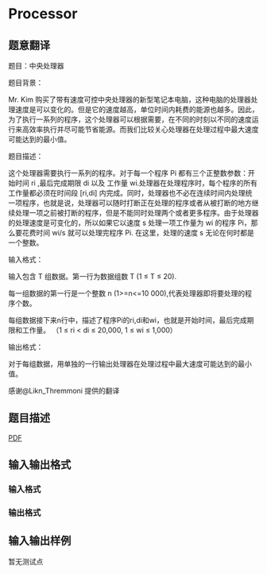 # Processor

## 题意翻译

题目：中央处理器

题目背景：

Mr. Kim 购买了带有速度可控中央处理器的新型笔记本电脑，这种电脑的处理器处理速度是可以变化的。但是它的速度越高，单位时间内耗费的能源也越多。因此，为了执行一系列的程序，这个处理器可以根据需要，在不同的时刻以不同的速度运行来高效率执行并尽可能节省能源。而我们比较关心处理器在处理过程中最大速度可能达到的最小值。

题目描述：

这个处理器需要执行一系列的程序。对于每一个程序 Pi 都有三个正整数参数：开始时间 ri ,最后完成期限 di 以及 工作量 wi.处理器在处理程序时，每个程序的所有工作量都必须在时间段 [ri,di] 内完成。同时，处理器也不必在连续时间内处理统一项程序，也就是说，处理器可以随时打断正在处理的程序或者从被打断的地方继续处理一项之前被打断的程序，但是不能同时处理两个或者更多程序。由于处理器的处理速度是可变化的，所以如果它以速度 s 处理一项工作量为 wi 的程序 Pi，那么要花费时间 wi/s 就可以处理完程序 Pi. 在这里，处理的速度 s 无论在何时都是一个整数。

输入格式：

输入包含 T 组数据。第一行为数据组数 T (1 ≤ T ≤ 20).

每一组数据的第一行是一个整数 n (1>=n<=10 000),代表处理器即将要处理的程序个数。

每组数据接下来n行中，描述了程序Pi的ri,di和wi，也就是开始时间，最后完成期限和工作量。 （1 ≤ ri < di ≤ 20,000, 1 ≤ wi ≤ 1,000）

输出格式：

对于每组数据，用单独的一行输出处理器在处理过程中最大速度可能达到的最小值。

感谢@Likn_Thremmoni 提供的翻译

## 题目描述

[problemUrl]: https://uva.onlinejudge.org/index.php?option=com_onlinejudge&Itemid=8&category=447&page=show_problem&problem=4168

[PDF](https://uva.onlinejudge.org/external/14/p1422.pdf)

## 输入输出格式

### 输入格式

### 输出格式

## 输入输出样例

暂无测试点

